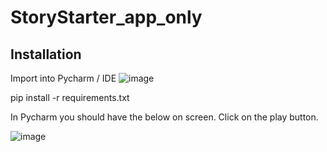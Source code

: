 # StoryStarter_app_only

## Installation

Import into Pycharm / IDE
![image](https://user-images.githubusercontent.com/595166/208674668-15e39dee-e8bd-48b2-8e12-31ea154a06a8.png)

pip install -r requirements.txt

In Pycharm you should have the below on screen. Click on the play button.

![image](https://user-images.githubusercontent.com/595166/208674356-b1eecba3-5104-479b-8cf7-775a43f50864.png)
